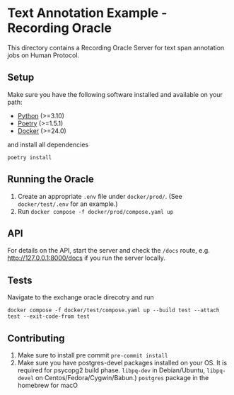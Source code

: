# Text Annotation Example - Recording Oracle

This directory contains a Recording Oracle Server for text span annotation jobs on Human Protocol.

## Setup
Make sure you have the following software installed and available on your path:

- [Python](https://www.python.org/downloads/) (>=3.10)
- [Poetry](https://python-poetry.org/docs/#installing-with-the-official-installer) (>=1.5.1)
- [Docker](https://docs.docker.com/desktop) (>=24.0)

and install all dependencies

```shell
poetry install
```

## Running the Oracle

1. Create an appropriate ``.env`` file under `docker/prod/`. (See `docker/test/.env` for an example.)
2. Run ``docker compose -f docker/prod/compose.yaml up``

## API

For details on the API, start the server and check the `/docs` route, e.g. http://127.0.0.1:8000/docs if you run the server locally.

## Tests

Navigate to the exchange oracle direcotry and run

````shell
docker compose -f docker/test/compose.yaml up --build test --attach test --exit-code-from test
````

## Contributing

1. Make sure to install pre commit ``pre-commit install``
2. Make sure you have postgres-devel packages installed on your OS. It is required for psycopg2 build phase.
   `libpq-dev` in Debian/Ubuntu, `libpq-devel` on Centos/Fedora/Cygwin/Babun.)
   `postgres` package in the homebrew for macO